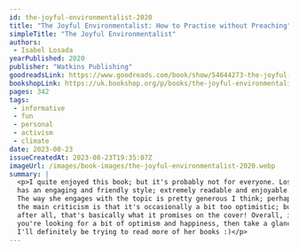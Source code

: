 ```yaml
---
id: the-joyful-environmentalist-2020
title: "The Joyful Environmentalist: How to Practise without Preaching"
simpleTitle: "The Joyful Environmentalist"
authors: 
 - Isabel Losada
yearPublished: 2020
publisher: "Watkins Publishing"
goodreadsLink: https://www.goodreads.com/book/show/54644273-the-joyful-environmentalist
bookshopLink: https://uk.bookshop.org/p/books/the-joyful-environmentalist-how-to-practise-without-preaching-isabel-losada/4196087?ean=9781786784704
pages: 342
tags: 
 - informative 
 - fun 
 - personal 
 - activism 
 - climate
date: 2023-08-23
issueCreatedAt: 2023-08-23T19:35:07Z
imageUrl: /images/book-images/the-joyful-environmentalist-2020.webp
summary: | 
  <p>I quite enjoyed this book; but it's probably not for everyone. Losada
  has an engaging and friendly style; extremely readable and enjoyable.
  The way she engages with the topic is pretty generous I think; perhaps
  the main criticism is that it's occasionally a bit too optimistic; but
  after all, that's basically what it promises on the cover! Overall, if
  you're looking for a bit of optimism and happiness, then take a glance!
  I'll definitely be trying to read more of her books :)</p>
---
```


